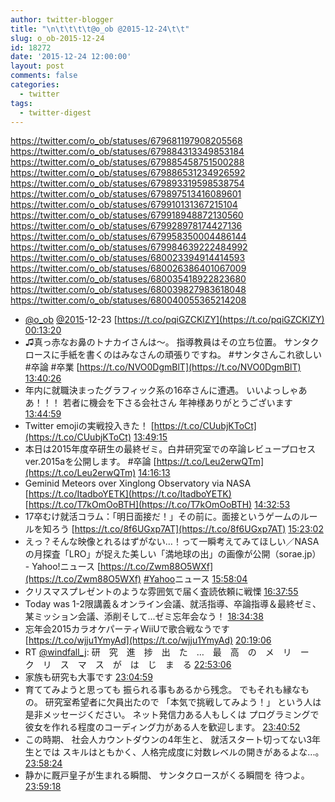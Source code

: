 ```yaml
---
author: twitter-blogger
title: "\n\t\t\t\t@o_ob @2015-12-24\t\t"
slug: o_ob-2015-12-24
id: 18272
date: '2015-12-24 12:00:00'
layout: post
comments: false
categories:
  - twitter
tags:
  - twitter-digest
---
```


https://twitter.com/o_ob/statuses/679681197908205568 https://twitter.com/o_ob/statuses/679884313349853184 https://twitter.com/o_ob/statuses/679885458751500288 https://twitter.com/o_ob/statuses/679886531234926592 https://twitter.com/o_ob/statuses/679893319598538754 https://twitter.com/o_ob/statuses/679897513416089601 https://twitter.com/o_ob/statuses/679910131367215104 https://twitter.com/o_ob/statuses/679918948872130560 https://twitter.com/o_ob/statuses/679928978174427136 https://twitter.com/o_ob/statuses/679958350004486144 https://twitter.com/o_ob/statuses/679984639222484992 https://twitter.com/o_ob/statuses/680023394914414593 https://twitter.com/o_ob/statuses/680026386401067009 https://twitter.com/o_ob/statuses/680035418922823680 https://twitter.com/o_ob/statuses/680039827983618048 https://twitter.com/o_ob/statuses/680040055365214208  

*   [@o_ob](https://twitter.com/o_ob) [@2015](https://twitter.com/2015)-12-23 [https://t.co/pqiGZCKlZY](https://t.co/pqiGZCKlZY) [00:13:20](https://twitter.com/o_ob/statuses/679681197908205568)
*   ♫真っ赤なお鼻のトナカイさんは〜。 指導教員はその立ち位置。 サンタクロースに手紙を書くのはみなさんの頑張りですね。 #サンタさんこれ欲しい #卒論 #卒業 [https://t.co/NVO0DgmBlT](https://t.co/NVO0DgmBlT) [13:40:26](https://twitter.com/o_ob/statuses/679884313349853184)
*   年内に就職決まったグラフィック系の16卒さんに遭遇。 いいよっしゃああ！！！ 若者に機会を下さる会社さん 年神様ありがとうございます [13:44:59](https://twitter.com/o_ob/statuses/679885458751500288)
*   Twitter emojiの実戦投入きた！ [https://t.co/CUubjKToCt](https://t.co/CUubjKToCt) [13:49:15](https://twitter.com/o_ob/statuses/679886531234926592)
*   本日は2015年度卒研生の最終ゼミ。白井研究室での卒論レビュープロセスver.2015aを公開します。 #卒論 [https://t.co/Leu2erwQTm](https://t.co/Leu2erwQTm) [14:16:13](https://twitter.com/o_ob/statuses/679893319598538754)
*   Geminid Meteors over Xinglong Observatory via NASA [https://t.co/ItadboYETK](https://t.co/ItadboYETK) [https://t.co/T7kOmOoBTH](https://t.co/T7kOmOoBTH) [14:32:53](https://twitter.com/o_ob/statuses/679897513416089601)
*   17卒むけ就活コラム：「明日面接だ！」その前に。面接というゲームのルールを知ろう [https://t.co/8f6UGxp7AT](https://t.co/8f6UGxp7AT) [15:23:02](https://twitter.com/o_ob/statuses/679910131367215104)
*   えっ？そんな映像とれるはずがない…！って一瞬考えてみてほしい／NASAの月探査「LRO」が捉えた美しい「満地球の出」の画像が公開（sorae.jp） - Yahoo!ニュース [https://t.co/Zwm88O5WXf](https://t.co/Zwm88O5WXf) [#Yahoo](https://twitter.com/search?q=%23Yahoo&src=hash)ニュース [15:58:04](https://twitter.com/o_ob/statuses/679918948872130560)
*   クリスマスプレゼントのような雰囲気で届く査読依頼に戦慄 [16:37:55](https://twitter.com/o_ob/statuses/679928978174427136)
*   Today was 1-2限講義＆オンライン会議、就活指導、卒論指導＆最終ゼミ、某ミッション会議、添削そして...ゼミ忘年会なう！ [18:34:38](https://twitter.com/o_ob/statuses/679958350004486144)
*   忘年会2015カラオケパーティWiiUで歌合戦なうです [https://t.co/wjju1YmyAd](https://t.co/wjju1YmyAd) [20:19:06](https://twitter.com/o_ob/statuses/679984639222484992)
*   RT [@windfall_j](https://twitter.com/windfall_j): 研　究　進　捗　出　た　…　最　高　の　メ　リ　ー　ク　リ　ス　マ　ス　が　は　じ　ま　る [22:53:06](https://twitter.com/o_ob/statuses/680023394914414593)
*   家族も研究も大事です [23:04:59](https://twitter.com/o_ob/statuses/680026386401067009)
*   育ててみようと思っても 振られる事もあるから残念。 でもそれも縁なもの。 研究室希望者に欠員出たので 「本気で挑戦してみよう！」 という人は是非メッセージください。 ネット発信力ある人もしくは プログラミングで彼女を作れる程度のコーディング力がある人を歓迎します。 [23:40:52](https://twitter.com/o_ob/statuses/680035418922823680)
*   この時期、 社会人カウントダウンの4年生と、 就活スタート切ってない3年生とでは スキルはともかく、人格完成度に対数レベルの開きがあるよな...。 [23:58:24](https://twitter.com/o_ob/statuses/680039827983618048)
*   静かに厩戸皇子が生まれる瞬間、 サンタクロースがくる瞬間を 待つよ。 [23:59:18](https://twitter.com/o_ob/statuses/680040055365214208)